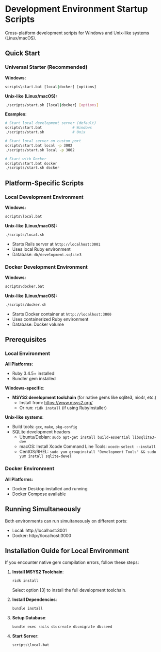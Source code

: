 # Development Environment Startup Scripts

Cross-platform development scripts for Windows and Unix-like systems (Linux/macOS).

## Quick Start

### Universal Starter (Recommended)
**Windows:**
```cmd
scripts\start.bat [local|docker] [options]
```

**Unix-like (Linux/macOS):**
```bash
./scripts/start.sh [local|docker] [options]
```

**Examples:**
```bash
# Start local development server (default)
scripts\start.bat              # Windows
./scripts/start.sh             # Unix

# Start local server on custom port
scripts\start.bat local -p 3002
./scripts/start.sh local -p 3002

# Start with Docker
scripts\start.bat docker
./scripts/start.sh docker
```

## Platform-Specific Scripts

### Local Development Environment

**Windows:**
```cmd
scripts\local.bat
```

**Unix-like (Linux/macOS):**
```bash
./scripts/local.sh
```

- Starts Rails server at `http://localhost:3001`
- Uses local Ruby environment
- Database: `db/development.sqlite3`

### Docker Development Environment

**Windows:**
```cmd
scripts\docker.bat
```

**Unix-like (Linux/macOS):**
```bash
./scripts/docker.sh
```

- Starts Docker container at `http://localhost:3000`
- Uses containerized Ruby environment
- Database: Docker volume

## Prerequisites

### Local Environment

**All Platforms:**
- Ruby 3.4.5+ installed
- Bundler gem installed

**Windows-specific:**
- **MSYS2 development toolchain** (for native gems like sqlite3, nio4r, etc.)
  - Install from: https://www.msys2.org/
  - Or run: `ridk install` (if using RubyInstaller)

**Unix-like systems:**
- Build tools: `gcc`, `make`, `pkg-config`
- SQLite development headers
  - Ubuntu/Debian: `sudo apt-get install build-essential libsqlite3-dev`
  - macOS: Install Xcode Command Line Tools: `xcode-select --install`
  - CentOS/RHEL: `sudo yum groupinstall "Development Tools" && sudo yum install sqlite-devel`

### Docker Environment

**All Platforms:**
- Docker Desktop installed and running
- Docker Compose available

## Running Simultaneously
Both environments can run simultaneously on different ports:
- Local: http://localhost:3001
- Docker: http://localhost:3000

## Installation Guide for Local Environment

If you encounter native gem compilation errors, follow these steps:

1. **Install MSYS2 Toolchain**:
   ```bash
   ridk install
   ```
   Select option [3] to install the full development toolchain.

2. **Install Dependencies**:
   ```bash
   bundle install
   ```

3. **Setup Database**:
   ```bash
   bundle exec rails db:create db:migrate db:seed
   ```

4. **Start Server**:
   ```bash
   scripts\local.bat
   ```